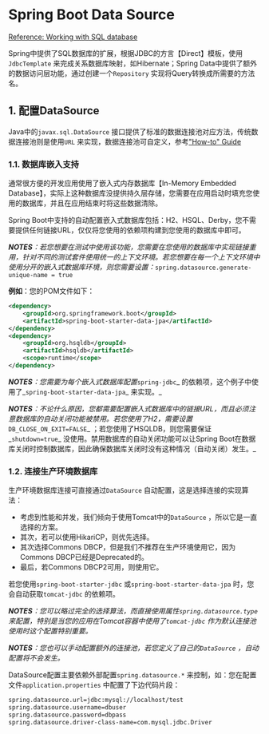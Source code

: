# Spring Boot Data Source

[Reference: Working with SQL database](https://docs.spring.io/spring-boot/docs/current/reference/html/boot-features-sql.html)

Spring中提供了SQL数据库的扩展，根据JDBC的方言【Direct】模板，使用`JdbcTemplate` 来完成关系数据库映射，如Hibernate；Spring Data中提供了额外的数据访问层功能，通过创建一个`Repository` 实现将Query转换成所需要的方法名。

## 1. 配置DataSource

Java中的`javax.sql.DataSource` 接口提供了标准的数据连接池对应方法，传统数据连接池则是使用`URL` 来实现，数据连接池可自定义，参考["How-to" Guide](https://docs.spring.io/spring-boot/docs/current/reference/html/howto-data-access.html#howto-configure-a-datasource)

### 1.1. 数据库嵌入支持

通常很方便的开发应用使用了嵌入式内存数据库【In-Memory Embedded Database】，实际上这种数据库没提供持久层存储，您需要在应用启动时填充您使用的数据库，并且在应用结束时将这些数据清除。

Spring Boot中支持的自动配置嵌入式数据库包括：H2、HSQL、Derby，您不需要提供任何链接URL，仅仅将您使用的依赖项构建到您使用的数据库中即可。

_**NOTES**：若您想要在测试中使用该功能，您需要在您使用的数据库中实现链接重用，针对不同的测试套件使用统一的上下文环境。若您想要在每一个上下文环境中使用分开的嵌入式数据库环境，则您需要设置：_`spring.datasource.generate-unique-name = true`

**例如**：您的POM文件如下：

```xml
<dependency>
    <groupId>org.springframework.boot</groupId>
    <artifactId>spring-boot-starter-data-jpa</artifactId>
</dependency>
<dependency>
    <groupId>org.hsqldb</groupId>
    <artifactId>hsqldb</artifactId>
    <scope>runtime</scope>
</dependency>
```

_**NOTES**：您需要为每个嵌入式数据库配置_`spring-jdbc`_ 的依赖项，这个例子中使用了_`spring-boot-starter-data-jpa`_ 来实现。_

_**NOTES**：不论什么原因，您都需要配置嵌入式数据库中的链接URL，而且必须注意数据库的自动关闭功能被禁用。若您使用了H2，需要设置_`DB_CLOSE_ON_EXIT=FALSE`_ ；若您使用了HSQLDB，则您需要保证_`shutdown=true`_ 没使用。禁用数据库的自动关闭功能可以让Spring Boot在数据库关闭时控制数据库，因此确保数据库关闭时没有这种情况（自动关闭）发生。_

### 1.2. 连接生产环境数据库

生产环境数据库连接可直接通过`DataSource` 自动配置，这是选择连接的实现算法：

* 考虑到性能和并发，我们倾向于使用Tomcat中的`DataSource` ，所以它是一直选择的方案。
* 其次，若可以使用HikariCP，则优先选择。
* 其次选择Commons DBCP，但是我们不推荐在生产环境使用它，因为Commons DBCP已经是Deprecated的。
* 最后，若Commons DBCP2可用，则使用它。

若您使用`spring-boot-starter-jdbc` 或`spring-boot-starter-data-jpa` 时，您会自动获取`tomcat-jdbc` 的依赖项。

_**NOTES**：您可以略过完全的选择算法，而直接使用属性`spring.datasource.type` 来配置，特别是当您的应用在Tomcat容器中使用了`tomcat-jdbc` 作为默认连接池使用时这个配置特别重要。_

_**NOTES**：您也可以手动配置额外的连接池，若您定义了自己的`DataSource` ，自动配置将不会发生。_

DataSource配置主要依赖外部配置`spring.datasource.*` 来控制，如：您在配置文件`application.properties` 中配置了下边代码片段：

```bash
spring.datasource.url=jdbc:mysql://localhost/test
spring.datasource.username=dbuser
spring.datasource.password=dbpass
spring.datasource.driver-class-name=com.mysql.jdbc.Driver
```



